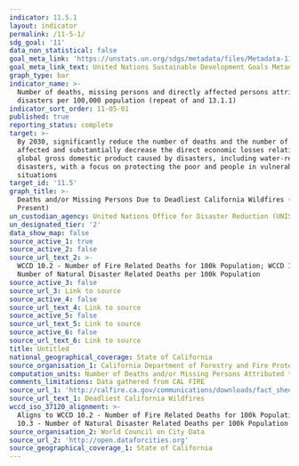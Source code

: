 ```yaml
---
indicator: 11.5.1
layout: indicator
permalink: /11-5-1/
sdg_goal: '11'
data_non_statistical: false
goal_meta_link: 'https://unstats.un.org/sdgs/metadata/files/Metadata-11-05-01.pdf'
goal_meta_link_text: United Nations Sustainable Development Goals Metadata (PDF 224 KB)
graph_type: bar
indicator_name: >-
  Number of deaths, missing persons and directly affected persons attributed to
  disasters per 100,000 population (repeat of and 13.1.1)
indicator_sort_order: 11-05-01
published: true
reporting_status: complete
target: >-
  By 2030, significantly reduce the number of deaths and the number of people
  affected and substantially decrease the direct economic losses relative to
  global gross domestic product caused by disasters, including water-related
  disasters, with a focus on protecting the poor and people in vulnerable
  situations
target_id: '11.5'
graph_title: >-
  Deaths and/or Missing Persons Due to Deadliest California Wildfires (2003 -
  Present)
un_custodian_agency: United Nations Office for Disaster Reduction (UNISDR)
un_designated_tier: '2'
data_show_map: false
source_active_1: true
source_active_2: false
source_url_text_2: >-
  WCCD 10.2 - Number of Fire Related Deaths for 100k Population; WCCD 10.3 -
  Number of Natural Disaster Related Deaths per 100k Population
source_active_3: false
source_url_3: Link to source
source_active_4: false
source_url_text_4: Link to source
source_active_5: false
source_url_text_5: Link to source
source_active_6: false
source_url_text_6: Link to source
title: Untitled
national_geographical_coverage: State of California
source_organisation_1: California Department of Forestry and Fire Protection
computation_units: Number of Deaths and/or Missing Persons Attributed to Disasters
comments_limitations: Data gathered from CAL FIRE
source_url_1: 'http://calfire.ca.gov/communications/downloads/fact_sheets/Top20_Deadliest.pdf'
source_url_text_1: Deadliest California Wildfires
wccd_iso_37120_alignment: >-
  Aligns to WCCD 10.2 - Number of Fire Related Deaths for 100k Population; WCCD
  10.3 - Number of Natural Disaster Related Deaths per 100k Population
source_organisation_2: World Council on City Data
source_url_2: 'http://open.dataforcities.org'
source_geographical_coverage_1: State of California
---
```

